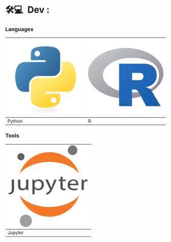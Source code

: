 # 🛠💻 &nbsp;Dev :

### Languages
| [![Python](https://github.com/devicons/devicon/blob/master/icons/python/python-original.svg)](https://docs.python.org/3/) | [![R](https://github.com/devicons/devicon/blob/master/icons/r/r-original.svg)](https://www.r-project.org) |
|---|---|
| Python |    R     |

### Tools
| [![Jupyter](https://github.com/devicons/devicon/blob/master/icons/jupyter/jupyter-original-wordmark.svg)](https://jupyter.org) |
|---|
| Jupyter |
